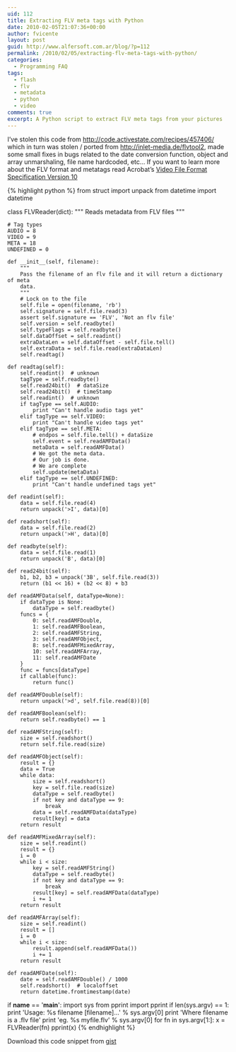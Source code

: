 ```yaml
---
uid: 112
title: Extracting FLV meta tags with Python
date: 2010-02-05T21:07:36+00:00
author: fvicente
layout: post
guid: http://www.alfersoft.com.ar/blog/?p=112
permalink: /2010/02/05/extracting-flv-meta-tags-with-python/
categories:
  - Programming FAQ
tags:
  - flash
  - flv
  - metadata
  - python
  - video
comments: true
excerpt: A Python script to extract FLV meta tags from your pictures
---
```

I&#8217;ve stolen this code from <a href="http://code.activestate.com/recipes/457406/" target="_blank">http://code.activestate.com/recipes/457406/</a> which in turn was stolen / ported from <a rel="nofollow" href="http://inlet-media.de/flvtool2">http://inlet-media.de/flvtool2</a>, made some small fixes in bugs related to the date conversion function, object and array unmarshaling, file name hardcoded, etc&#8230; If you want to learn more about the FLV format and metatags read Acrobat&#8217;s <a title="Video File Format Specification Version 10" href="http://www.adobe.com/devnet/flv/pdf/video_file_format_spec_v10.pdf" target="_blank">Video File Format Specification Version 10</a>
  
<!--more-->

{% highlight python %}
from struct import unpack
from datetime import datetime


class FLVReader(dict):
    """
    Reads metadata from FLV files
    """

    # Tag types
    AUDIO = 8
    VIDEO = 9
    META = 18
    UNDEFINED = 0

    def __init__(self, filename):
        """
        Pass the filename of an flv file and it will return a dictionary of meta
        data.
        """
        # Lock on to the file
        self.file = open(filename, 'rb')
        self.signature = self.file.read(3)
        assert self.signature == 'FLV', 'Not an flv file'
        self.version = self.readbyte()
        self.typeFlags = self.readbyte()
        self.dataOffset = self.readint()
        extraDataLen = self.dataOffset - self.file.tell()
        self.extraData = self.file.read(extraDataLen)
        self.readtag()

    def readtag(self):
        self.readint()  # unknown
        tagType = self.readbyte()
        self.read24bit()  # dataSize
        self.read24bit()  # timeStamp
        self.readint()  # unknown
        if tagType == self.AUDIO:
            print "Can't handle audio tags yet"
        elif tagType == self.VIDEO:
            print "Can't handle video tags yet"
        elif tagType == self.META:
            # endpos = self.file.tell() + dataSize
            self.event = self.readAMFData()
            metaData = self.readAMFData()
            # We got the meta data.
            # Our job is done.
            # We are complete
            self.update(metaData)
        elif tagType == self.UNDEFINED:
            print "Can't handle undefined tags yet"

    def readint(self):
        data = self.file.read(4)
        return unpack('>I', data)[0]

    def readshort(self):
        data = self.file.read(2)
        return unpack('>H', data)[0]

    def readbyte(self):
        data = self.file.read(1)
        return unpack('B', data)[0]

    def read24bit(self):
        b1, b2, b3 = unpack('3B', self.file.read(3))
        return (b1 << 16) + (b2 << 8) + b3

    def readAMFData(self, dataType=None):
        if dataType is None:
            dataType = self.readbyte()
        funcs = {
            0: self.readAMFDouble,
            1: self.readAMFBoolean,
            2: self.readAMFString,
            3: self.readAMFObject,
            8: self.readAMFMixedArray,
            10: self.readAMFArray,
            11: self.readAMFDate
        }
        func = funcs[dataType]
        if callable(func):
            return func()

    def readAMFDouble(self):
        return unpack('>d', self.file.read(8))[0]

    def readAMFBoolean(self):
        return self.readbyte() == 1

    def readAMFString(self):
        size = self.readshort()
        return self.file.read(size)

    def readAMFObject(self):
        result = {}
        data = True
        while data:
            size = self.readshort()
            key = self.file.read(size)
            dataType = self.readbyte()
            if not key and dataType == 9:
                break
            data = self.readAMFData(dataType)
            result[key] = data
        return result

    def readAMFMixedArray(self):
        size = self.readint()
        result = {}
        i = 0
        while i < size:
            key = self.readAMFString()
            dataType = self.readbyte()
            if not key and dataType == 9:
                break
            result[key] = self.readAMFData(dataType)
            i += 1
        return result

    def readAMFArray(self):
        size = self.readint()
        result = []
        i = 0
        while i < size:
            result.append(self.readAMFData())
            i += 1
        return result

    def readAMFDate(self):
        date = self.readAMFDouble() / 1000
        self.readshort()  # localoffset
        return datetime.fromtimestamp(date)

if __name__ == '__main__':
    import sys
    from pprint import pprint
    if len(sys.argv) == 1:
        print 'Usage: %s filename [filename]...' % sys.argv[0]
        print 'Where filename is a .flv file'
        print 'eg. %s myfile.flv' % sys.argv[0]
    for fn in sys.argv[1:]:
        x = FLVReader(fn)
        pprint(x)
{% endhighlight %}

Download this code snippet from <a title="flv.py" href="https://gist.github.com/fvicente/d05e25b99c49e48e19b6" target="_blank">gist</a>
